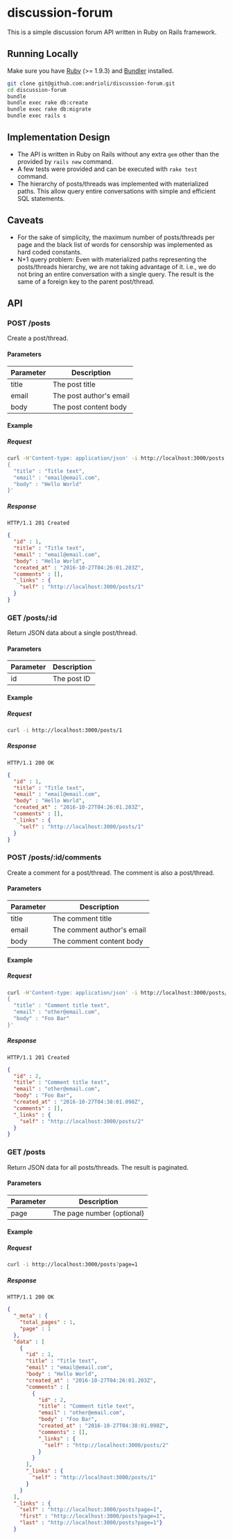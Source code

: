 # discussion-forum

This is a simple discussion forum API written in Ruby on Rails framework.

## Running Locally

Make sure you have [Ruby](https://www.ruby-lang.org) (>= 1.9.3) and [Bundler](http://bundler.io) installed.

```sh
git clone git@github.com:andrioli/discussion-forum.git
cd discussion-forum
bundle
bundle exec rake db:create
bundle exec rake db:migrate
bundle exec rails s
```

## Implementation Design

* The API is written in Ruby on Rails without any extra `gem` other than the provided by `rails new` command.
* A few tests were provided and can be executed with `rake test` command.
* The hierarchy of posts/threads was implemented with materialized paths. This allow query entire conversations with simple and efficient SQL statements.

## Caveats

* For the sake of simplicity, the maximum number of posts/threads per page and the black list of words for censorship was implemented  as hard coded constants.
* N+1 query problem: Even with materialized paths representing the posts/threads hierarchy, we are not taking advantage of it. i.e., we do not bring an entire conversation with a single query. The result is the same of a foreign key to the parent post/thread.

## API

### POST /posts

Create a post/thread.

#### Parameters

| Parameter | Description             |
| --------- | ----------------------- |
| title     | The post title          |
| email     | The post author's email |
| body      | The post content body   |

#### Example

##### Request

```sh
curl -H'Content-type: application/json' -i http://localhost:3000/posts -d '
{
  "title" : "Title text",
  "email" : "email@email.com",
  "body" : "Hello World"
}'
```

##### Response

```
HTTP/1.1 201 Created
```

```json
{
  "id" : 1,
  "title" : "Title text",
  "email" : "email@email.com",
  "body" : "Hello World",
  "created_at" : "2016-10-27T04:26:01.203Z",
  "comments" : [],
  "_links" : {
    "self" : "http://localhost:3000/posts/1"
  }
}
```

### GET /posts/:id

Return JSON data about a single post/thread.

#### Parameters

| Parameter | Description |
| --------- | ----------- |
| id        | The post ID |

#### Example

##### Request

```sh
curl -i http://localhost:3000/posts/1
```

##### Response

```
HTTP/1.1 200 OK
```

```json
{
  "id" : 1,
  "title" : "Title text",
  "email" : "email@email.com",
  "body" : "Hello World",
  "created_at" : "2016-10-27T04:26:01.203Z",
  "comments" : [],
  "_links" : {
    "self" : "http://localhost:3000/posts/1"
  }
}
```

### POST /posts/:id/comments

Create a comment for a post/thread. The comment is also a post/thread.

#### Parameters

| Parameter | Description                |
| --------- | -------------------------- |
| title     | The comment title          |
| email     | The comment author's email |
| body      | The comment content body   |

#### Example

##### Request

```sh
curl -H'Content-type: application/json' -i http://localhost:3000/posts/1/comments -d '
{
  "title" : "Comment title text",
  "email" : "other@email.com",
  "body" : "Foo Bar"
}'
```

##### Response

```
HTTP/1.1 201 Created
```

```json
{
  "id" : 2,
  "title" : "Comment title text",
  "email" : "other@email.com",
  "body" : "Foo Bar",
  "created_at" : "2016-10-27T04:38:01.098Z",
  "comments" : [],
  "_links" : {
    "self" : "http://localhost:3000/posts/2"
  }
}
```

### GET /posts

Return JSON data for all posts/threads. The result is paginated.

#### Parameters

| Parameter | Description                |
| --------- | -------------------------- |
| page      | The page number (optional) |

#### Example

##### Request

```sh
curl -i http://localhost:3000/posts?page=1
```

##### Response

```
HTTP/1.1 200 OK
```

```json
{
  "_meta" : {
    "total_pages" : 1,
    "page" : 1
  },
  "data" : [
    {
      "id" : 1,
      "title" : "Title text",
      "email" : "email@email.com",
      "body" : "Hello World",
      "created_at" : "2016-10-27T04:26:01.203Z",
      "comments" : [
        {
          "id" : 2,
          "title" : "Comment title text",
          "email" : "other@email.com",
          "body" : "Foo Bar",
          "created_at" : "2016-10-27T04:38:01.098Z",
          "comments" : [],
          "_links" : {
            "self" : "http://localhost:3000/posts/2"
          }
        }
      ],
      "_links" : {
        "self" : "http://localhost:3000/posts/1"
      }
    }
  ],
  "_links" : {
    "self" : "http://localhost:3000/posts?page=1",
    "first" : "http://localhost:3000/posts?page=1",
    "last" : "http://localhost:3000/posts?page=1"}
  }
```

